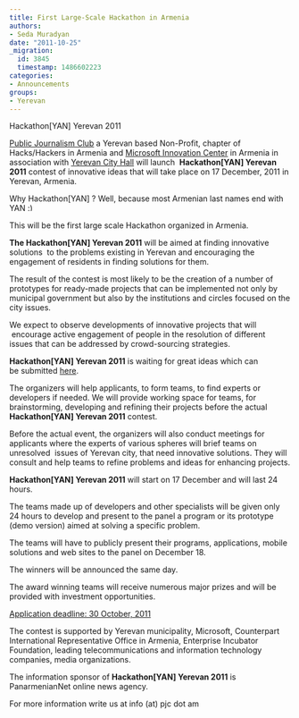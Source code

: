```yaml
---
title: First Large-Scale Hackathon in Armenia
authors:
- Seda Muradyan
date: "2011-10-25"
_migration:
  id: 3845
  timestamp: 1486602223
categories:
- Announcements
groups:
- Yerevan
---
```


Hackathon[YAN] Yerevan 2011

[Public Journalism Club][1] a Yerevan based Non-Profit, chapter of Hacks/Hackers in Armenia and [Microsoft Innovation Center][2] in Armenia in association with [Yerevan City Hall][3] will launch  **Hackathon[YAN] Yerevan 2011** contest of innovative ideas that will take place on 17 December, 2011 in Yerevan, Armenia.

Why Hackathon[YAN] ? Well, because most Armenian last names end with YAN <img src="http://hackshackers.com/wp-includes/images/smilies/simple-smile.png" alt=":)" class="wp-smiley" style="height: 1em; max-height: 1em;" />

This will be the first large scale Hackathon organized in Armenia.

**The Hackathon[YAN] Yerevan 2011** will be aimed at finding innovative solutions  to the problems existing in Yerevan and encouraging the engagement of residents in finding solutions for them.

The result of the contest is most likely to be the creation of a number of prototypes for ready-made projects that can be implemented not only by municipal government but also by the institutions and circles focused on the city issues.

We expect to observe developments of innovative projects that will  encourage active engagement of people in the resolution of different issues that can be addressed by crowd-sourcing strategies.

**Hackathon[YAN] Yerevan 2011** is waiting for great ideas which can be submitted [here][2].

The organizers will help applicants, to form teams, to find experts or developers if needed. We will provide working space for teams, for brainstorming, developing and refining their projects before the actual **Hackathon[YAN] Yerevan 2011** contest.

Before the actual event, the organizers will also conduct meetings for applicants where the experts of various spheres will brief teams on unresolved  issues of Yerevan city, that need innovative solutions. They will consult and help teams to refine problems and ideas for enhancing projects.

**Hackathon[YAN] Yerevan 2011** will start on 17 December and will last 24 hours.

The teams made up of developers and other specialists will be given only 24 hours to develop and present to the panel a program or its prototype (demo version) aimed at solving a specific problem.

The teams will have to publicly present their programs, applications, mobile solutions and web sites to the panel on December 18.

The winners will be announced the same day.

The award winning teams will receive numerous major prizes and will be provided with investment opportunities.

[Application deadline: 30 October, 2011][2]

The contest is supported by Yerevan municipality, Microsoft, Counterpart International Representative Office in Armenia, Enterprise Incubator Foundation, leading telecommunications and information technology companies, media organizations.

The information sponsor of **Hackathon[YAN] Yerevan 2011** is PanarmenianNet online news agency.

For more information write us at info (at) pjc dot am

 [1]: http://www.pjc.am "Public Journalism Club"
 [2]: http://www.micarmenia.am "MIC"
 [3]: http://http://www.yerevan.am/index.php?lang=1&page_id=1 "Yerevan City Hall"